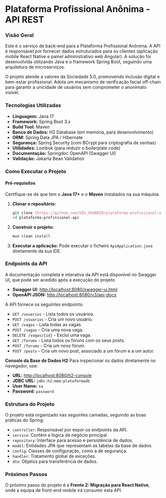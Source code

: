 # Plataforma Profissional Anônima - API REST

### Visão Geral

Este é o serviço de back-end para a Plataforma Profissional Anônima. A API é responsável por fornecer dados estruturados para os clientes (aplicação mobile React Native e painel administrativo web Angular). A solução foi desenvolvida utilizando Java e o framework Spring Boot, seguindo uma arquitetura de microserviços.

O projeto atende a valores da Sociedade 5.0, promovendo inclusão digital e bem-estar profissional. Adota um mecanismo de verificação facial off-chain para garantir a unicidade de usuários sem comprometer o anonimato visível.

### Tecnologias Utilizadas
* **Linguagem:** Java 17
* **Framework:** Spring Boot 3.x
* **Build Tool:** Maven
* **Banco de Dados:** H2 Database (em memória, para desenvolvimento)
* **ORM:** Spring Data JPA / Hibernate
* **Segurança:** Spring Security (com BCrypt para criptografia de senhas)
* **Utilidades:** Lombok (para reduzir o boilerplate code)
* **Documentação:** Springdoc OpenAPI (Swagger UI)
* **Validação:** Jakarta Bean Validation

### Como Executar o Projeto

#### Pré-requisitos
Certifique-se de que tem o **Java 17+** e o **Maven** instalados na sua máquina.

1.  **Clonar o repositório:**
    ```bash
    git clone [https://github.com/SEU_USUARIO/plataforma-profissional-api.git](https://github.com/SEU_USUARIO/plataforma-profissional-api.git)
    cd plataforma-profissional-api
    ```
2.  **Construir o projeto:**
    ```bash
    mvn clean install
    ```
3.  **Executar a aplicação:**
    Pode executar o ficheiro `ApiApplication.java` diretamente da sua IDE.

### Endpoints da API

A documentação completa e interativa da API está disponível no Swagger UI, que pode ser acedido após a execução do projeto.

* **Swagger UI:** [http://localhost:8080/swagger-ui.html](http://localhost:8080/swagger-ui.html)
* **OpenAPI JSON:** [http://localhost:8080/v3/api-docs](http://localhost:8080/v3/api-docs)

A API fornece os seguintes endpoints:

* `GET /usuarios` - Lista todos os usuários.
* `POST /usuarios` - Cria um novo usuário.
* `GET /vagas` - Lista todas as vagas.
* `POST /vagas` - Cria uma nova vaga.
* `DELETE /vagas/{id}` - Exclui uma vaga.
* `GET /forums` - Lista todos os fóruns com os seus posts.
* `POST /forums` - Cria um novo fórum.
* `POST /posts` - Cria um novo post, associado a um fórum e a um autor.

**Console da Base de Dados H2**
Para inspecionar os dados diretamente no navegador, use:
* **URL:** [http://localhost:8080/h2-console](http://localhost:8080/h2-console)
* **JDBC URL:** `jdbc:h2:mem:plataformadb`
* **User Name:** `sa`
* **Password:** `password`

### Estrutura do Projeto
O projeto está organizado nas seguintes camadas, seguindo as boas práticas do Spring:

* `controller`: Responsável por expor os endpoints da API.
* `service`: Contém a lógica de negócio principal.
* `repository`: Interface para acesso e persistência de dados.
* `model`: Entidades JPA que representam as tabelas da base de dados.
* `config`: Classes de configuração, como a de segurança.
* `handler`: Tratamento global de exceções.
* `dto`: Objetos para transferência de dados.

### Próximos Passos
O próximo passo do projeto é a **Frente 2: Migração para React Native**, onde a equipa de front-end mobile irá consumir esta API.